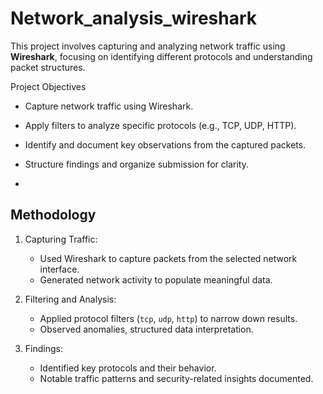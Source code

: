 # Network_analysis_wireshark

This project involves capturing and analyzing network traffic using **Wireshark**, focusing on identifying different protocols and understanding packet structures.

Project Objectives
- Capture network traffic using Wireshark.
- Apply filters to analyze specific protocols (e.g., TCP, UDP, HTTP).
- Identify and document key observations from the captured packets.
- Structure findings and organize submission for clarity.

- 
## Methodology
1. Capturing Traffic:  
   - Used Wireshark to capture packets from the selected network interface.
   - Generated network activity to populate meaningful data.

2. Filtering and Analysis: 
   - Applied protocol filters (`tcp`, `udp`, `http`) to narrow down results.
   - Observed anomalies, structured data interpretation.

3. Findings: 
   - Identified key protocols and their behavior.
   - Notable traffic patterns and security-related insights documented.
